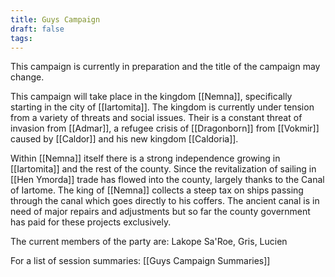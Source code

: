 ```yaml
---
title: Guys Campaign
draft: false
tags:
---
```

 
This campaign is currently in preparation and the title of the campaign may change.

This campaign will take place in the kingdom [[Nemna]], specifically starting in the city of [[Iartomita]]. The kingdom is currently under tension from a variety of threats and social issues. Their is a constant threat of invasion from [[Admar]], a refugee crisis of [[Dragonborn]] from [[Vokmir]] caused by [[Caldor]] and his new kingdom [[Caldoria]]. 

Within [[Nemna]] itself there is a strong independence growing in [[Iartomita]] and the rest of the county. Since the revitalization of sailing in [[Hen Ymorda]] trade has flowed into the county, largely thanks to the Canal of Iartome. The king of [[Nemna]] collects a steep tax on ships passing through the canal which goes directly to his coffers. The ancient canal is in need of major repairs and adjustments but so far the county government has paid for these projects exclusively. 

The current members of the party are:
	Lakope Sa'Roe,
	Gris,
	Lucien

For a list of session summaries:
[[Guys Campaign Summaries]]